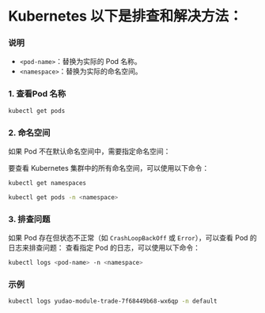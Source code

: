 # Kubernetes 以下是排查和解决方法：

### 说明

- `<pod-name>`：替换为实际的 Pod 名称。
- `<namespace>`：替换为实际的命名空间。

### 1. **查看Pod 名称**

```bash
kubectl get pods
```

### 2. **命名空间**

如果 Pod 不在默认命名空间中，需要指定命名空间：

要查看 Kubernetes 集群中的所有命名空间，可以使用以下命令：

```bash
kubectl get namespaces
```

```bash
kubectl get pods -n <namespace>
```

### 3. **排查问题**

如果 Pod 存在但状态不正常（如 `CrashLoopBackOff` 或 `Error`），可以查看 Pod 的日志来排查问题：
查看指定 Pod 的日志，可以使用以下命令：

```bash
kubectl logs <pod-name> -n <namespace>
```

### 示例

```bash
kubectl logs yudao-module-trade-7f68449b68-wx6qp -n default
```

